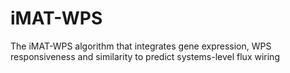 # iMAT-WPS
The iMAT-WPS algorithm that integrates gene expression, WPS responsiveness and similarity to predict systems-level flux wiring
